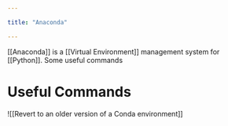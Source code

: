 ```yaml
---

title: "Anaconda"

---
```

[[Anaconda]] is a [[Virtual Environment]] management system for [[Python]]. Some useful commands

# Useful Commands
![[Revert to an older version of a Conda environment]]
